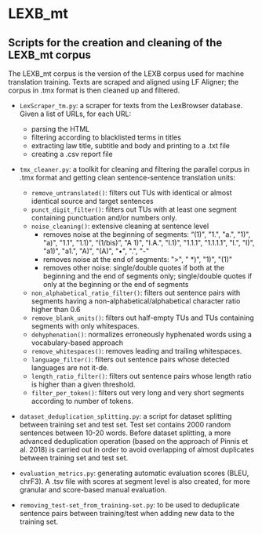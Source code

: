 # LEXB_mt
## Scripts for the creation and cleaning of the LEXB_mt corpus

The LEXB_mt corpus is the version of the LEXB corpus used for machine translation training. 
Texts are scraped and aligned using LF Aligner; the corpus in .tmx format is then cleaned up and filtered.


- `LexScraper_tm.py`:   	a scraper for texts from the LexBrowser database.
   	 			Given a list of URLs, for each URL:
  - parsing the HTML
  - filtering according to blacklisted terms in titles
  - extracting law title, subtitle and body and printing to a .txt file
  - creating a .csv report file


- `tmx_cleaner.py`:		a toolkit for cleaning and filtering the parallel corpus in .tmx format and getting clean sentence-sentence
				translation units:
  - `remove_untranslated()`:    filters out TUs with identical or almost identical source and target sentences
  - `punct_digit_filter()`: filters out TUs with at least one segment containing punctuation and/or numbers only.
  - `noise_cleaning()`:     extensive cleaning at sentence level
    - removes noise at the beginning of segments: “(1)", "1.", "a.", "1)", "a)", "1.1", "1.1)", “(1/bis)”, "A 1)", "I.A.", "I.1)", "1.1.1", "1.1.1.1", "I.", "I)", "a1)", "a1.", "A)", "(A)", "•", ".", "-"
    - removes noise at the end of segments: ">", " *)", "1)", "(1)"
    - removes other noise: single/double quotes if both at the beginning and the end of segments only; single/double quotes if only at the beginning or the end of segments
  - `non_alphabetical_ratio_filter()`:     filters out sentence pairs with segments having a non-alphabetical/alphabetical character ratio higher than 0.6
  - `remove_blank_units()`:     filters out half-empty TUs and TUs containing segments with only whitespaces.
  - `dehyphenation()`:	normalizes erroneously hyphenated words using a vocabulary-based approach
  - `remove_whitespaces()`:     removes leading and trailing whitespaces.
  - `language_filter()`:     filters out sentence pairs whose detected languages are not it-de.
  - `length_ratio_filter()`:    filters out sentence pairs whose length ratio is higher than a given threshold.
  - `filter_per_token()`:	filters out very long and very short segments according to number of tokens.	


- `dataset_deduplication_splitting.py`:	a script for dataset splitting between training set and test set. Test set contains 2000 random sentences between 10-20 words. Before dataset splitting, a more advanced deduplication operation (based on the approach of Pinnis et al. 2018) is carried out in order to avoid overlapping of almost duplicates between training set and test set.

- `evaluation_metrics.py`:	generating automatic evaluation scores (BLEU, chrF3). A .tsv file with scores at segment level is also created, for more granular and score-based manual evaluation.

- `removing_test-set_from_training-set.py`:	to be used to deduplicate sentence pairs between training/test when adding new data to the training set.




